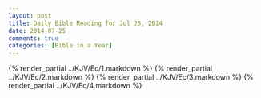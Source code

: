 ```yaml
---
layout: post
title: Daily Bible Reading for Jul 25, 2014
date: 2014-07-25
comments: true
categories: [Bible in a Year]
---
```

{% render_partial ../KJV/Ec/1.markdown %}
{% render_partial ../KJV/Ec/2.markdown %}
{% render_partial ../KJV/Ec/3.markdown %}
{% render_partial ../KJV/Ec/4.markdown %}
